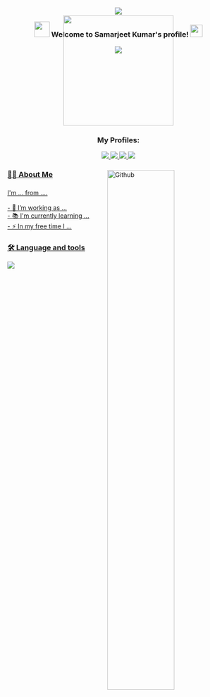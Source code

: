 <h3 align="center">

![](https://capsule-render.vercel.app/api?type=waving&color=gradient&height=100&section=header)


  <img src="https://camo.githubusercontent.com/5bbf8ca61ef5f92684489ace45ad6f45984fff87a621040c62b1fe31e3005ff9/687474703a2f2f692e696d6775722e636f6d2f436a34724d72532e676966" width="35">
  Welcome to Samarjeet Kumar's profile!
  <img src="https://media.giphy.com/media/hvRJCLFzcasrR4ia7z/giphy.gif" width="28">
</h3>
<p align="center">
  <a href="https://github.com/CodeWhiteWeb/CodeWhiteWeb"><img src="https://readme-typing-svg.herokuapp.com?color=%2336BCF7&center=true&vCenter=true&lines=Hi+%2C+welcome+to+my+Github+page;I+am+Samarjeet+Kumar;I+am+a+Software+Engineer,;Full+stack+Developer;Fitness+freak"></a>
</p>
<div align="center" >
  <img height="250" src="https://camo.githubusercontent.com/992babdffd8c74a1502de375fbdf7e4d54773242/68747470733a2f2f6d656469612e67697068792e636f6d2f6d656469612f53576f536b4e36447854737a71494b4571762f67697068792e676966" style="margin-top: -100px" />
</div>

<h3 align ="center">My Profiles:</h3>

<div align="center">
<!--   <img src="https://img.shields.io/static/v1?message=LinkedIn&logo=linkedin&label=&color=0077B5&logoColor=white&labelColor=&style=for-the-badge" height="25" alt="linkedin logo"  /> -->
  <a href="https://leetcode.com/walleeva2018/"><img src ="https://img.shields.io/badge/LinkedIn-0077B5?style=for-the-badge&logo=linkedin&logoColor=white"> 
  <a href="https://linkedln.com/walleeva2018/"><img src ="https://img.shields.io/badge/-LeetCode-FFA116?style=for-the-badge&logo=LeetCode&logoColor=black">
  <a href="https://codeforces.com/walleeva2018/"><img src ="https://img.shields.io/badge/Codeforces-445f9d?style=for-the-badge&logo=Codeforces&logoColor=white">
  <a href="https://codeforces.com/walleeva2018/"><img src ="https://img.shields.io/badge/GeeksforGeeks-2F8D46.svg?style=for-the-badge&logo=GeeksforGeeks&logoColor=white">
  
  
</div>

###

<img width="55%" align="right" alt="Github" src="https://raw.githubusercontent.com/onimur/.github/master/.resources/git-header.svg" />


<h3 align="left">👩‍💻  About Me</h3>

###

<p align="left">I'm ... from ....<br><br>- 🔭 I’m working as ...<br>- 📚 I'm currently learning ...<br>- ⚡ In my free time I ...</p>

###

<h3 align="left">🛠 Language and tools</h3>


![](https://capsule-render.vercel.app/api?type=waving&color=gradient&height=100&section=footer)
